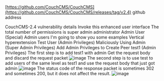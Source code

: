 [https://github.com/CouchCMS/CouchCMS](https://github.com/CouchCMS/CouchCMS/releases/tag/v2.4)    github address

CouchCMS-2.4 vulnerability details
Invoke this enhanced user interface
The total number of permissions is super admin
           administrator
           Admin User (Special)
           Admin users
I'm going to show you some examples
Vertical hyperextension
Test User (Admin Privileges) Maliciously Using Admin (Super Admin Privileges) Add Admin Privileges to Create Peer test1 (Admin Privileges)
The first step is to add test1 with admin
Get the request body and discard the request packet
![image](https://github.com/1541284314/cve1/assets/115146404/a696b3dc-aba1-4bf8-8820-6353c96ee810)
The second step is to use test to add users of the same level as test1
and use the request body that just got admin
![image](https://github.com/1541284314/cve1/assets/115146404/5f6a092e-38de-4a58-9918-3df1e7a6bf25)
The status code of the response packet is sometimes 302 and sometimes 200, but it does not affect the result.
![image](https://github.com/1541284314/cve1/assets/115146404/dcc127d8-047e-47ee-8e9e-b575b8483568)

